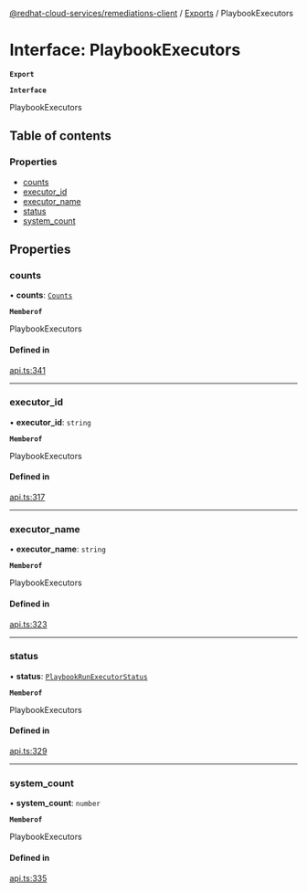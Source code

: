 [@redhat-cloud-services/remediations-client](../README.md) / [Exports](../modules.md) / PlaybookExecutors

# Interface: PlaybookExecutors

**`Export`**

**`Interface`**

PlaybookExecutors

## Table of contents

### Properties

- [counts](PlaybookExecutors.md#counts)
- [executor\_id](PlaybookExecutors.md#executor_id)
- [executor\_name](PlaybookExecutors.md#executor_name)
- [status](PlaybookExecutors.md#status)
- [system\_count](PlaybookExecutors.md#system_count)

## Properties

### counts

• **counts**: [`Counts`](Counts.md)

**`Memberof`**

PlaybookExecutors

#### Defined in

[api.ts:341](https://github.com/mkholjuraev/javascript-clients/blob/master/packages/remediations/api.ts#L341)

___

### executor\_id

• **executor\_id**: `string`

**`Memberof`**

PlaybookExecutors

#### Defined in

[api.ts:317](https://github.com/mkholjuraev/javascript-clients/blob/master/packages/remediations/api.ts#L317)

___

### executor\_name

• **executor\_name**: `string`

**`Memberof`**

PlaybookExecutors

#### Defined in

[api.ts:323](https://github.com/mkholjuraev/javascript-clients/blob/master/packages/remediations/api.ts#L323)

___

### status

• **status**: [`PlaybookRunExecutorStatus`](../enums/PlaybookRunExecutorStatus.md)

**`Memberof`**

PlaybookExecutors

#### Defined in

[api.ts:329](https://github.com/mkholjuraev/javascript-clients/blob/master/packages/remediations/api.ts#L329)

___

### system\_count

• **system\_count**: `number`

**`Memberof`**

PlaybookExecutors

#### Defined in

[api.ts:335](https://github.com/mkholjuraev/javascript-clients/blob/master/packages/remediations/api.ts#L335)
